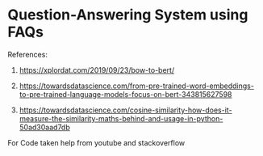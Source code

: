 # Question-Answering System using FAQs
References:

1) https://xplordat.com/2019/09/23/bow-to-bert/

2) https://towardsdatascience.com/from-pre-trained-word-embeddings-to-pre-trained-language-models-focus-on-bert-343815627598

3) https://towardsdatascience.com/cosine-similarity-how-does-it-measure-the-similarity-maths-behind-and-usage-in-python-50ad30aad7db

For Code taken help from youtube and stackoverflow

